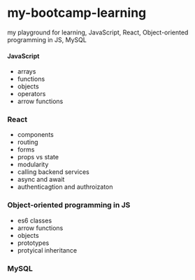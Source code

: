 # my-bootcamp-learning

my playground for learning, JavaScript, React, Object-oriented programming in JS, MySQL

#### JavaScript

- arrays
- functions
- objects
- operators
- arrow functions

### React

- components
- routing
- forms
- props vs state
- modularity
- calling backend services
- async and await
- authenticagtion and authroizaton

### Object-oriented programming in JS

- es6 classes
- arrow functions
- objects
- prototypes
- protyical inheritance

### MySQL
